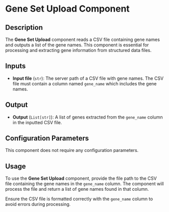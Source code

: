 # Gene Set Upload Component

## Description
The **Gene Set Upload** component reads a CSV file containing gene names and outputs a list of the gene names. This component is essential for processing and extracting gene information from structured data files.

## Inputs
- **Input file** (`str`): The server path of a CSV file with gene names. The CSV file must contain a column named `gene_name` which includes the gene names.

## Output
- **Output** (`List[str]`): A list of genes extracted from the `gene_name` column in the inputted CSV file.

## Configuration Parameters
This component does not require any configuration parameters.

## Usage
To use the **Gene Set Upload** component, provide the file path to the CSV file containing the gene names in the `gene_name` column. The component will process the file and return a list of gene names found in that column.

Ensure the CSV file is formatted correctly with the `gene_name` column to avoid errors during processing.